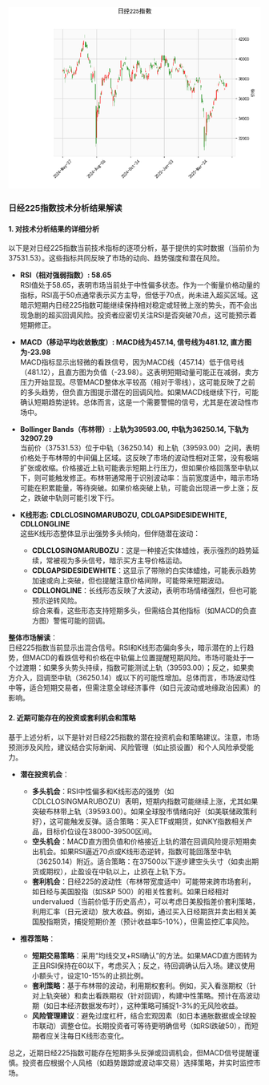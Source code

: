 ![图](N225.png)

### 日经225指数技术分析结果解读

#### 1. 对技术分析结果的详细分析
以下是对日经225指数当前技术指标的逐项分析，基于提供的实时数据（当前价为37531.53）。这些指标共同反映了市场的动向、趋势强度和潜在风险。

- **RSI（相对强弱指数）: 58.65**  
  RSI值处于58.65，表明市场当前处于中性偏多状态。作为一个衡量价格动量的指标，RSI高于50点通常表示买方主导，但低于70点，尚未进入超买区域。这暗示短期内日经225指数可能继续保持相对稳定或轻微上涨的势头，而不会出现急剧的超买回调风险。投资者应密切关注RSI是否突破70点，这可能预示着短期修正。

- **MACD（移动平均收敛散度）: MACD线为457.14, 信号线为481.12, 直方图为-23.98**  
  MACD指标显示出轻微的看跌信号，因为MACD线（457.14）低于信号线（481.12），且直方图为负值（-23.98）。这表明短期动量可能正在减弱，卖方压力开始显现。尽管MACD整体水平较高（相对于零线），这可能反映了之前的多头趋势，但负直方图提示潜在的回调风险。如果MACD线继续下行，可能确认短期趋势逆转。总体而言，这是一个需要警惕的信号，尤其是在波动性市场中。

- **Bollinger Bands（布林带）: 上轨为39593.00, 中轨为36250.14, 下轨为32907.29**  
  当前价（37531.53）位于中轨（36250.14）和上轨（39593.00）之间，表明价格处于布林带的中间偏上区域。这反映了市场的波动性相对正常，没有极端扩张或收缩。价格接近上轨可能表示短期上行压力，但如果价格回落至中轨以下，则可能触发修正。布林带通常用于识别波动率：当前宽度适中，暗示市场可能在积累能量，等待突破。如果价格突破上轨，可能会出现进一步上涨；反之，跌破中轨则可能引发下行。

- **K线形态: CDLCLOSINGMARUBOZU, CDLGAPSIDESIDEWHITE, CDLLONGLINE**  
  这些K线形态整体显示出强势多头倾向，但伴随潜在波动：  
  - **CDLCLOSINGMARUBOZU**：这是一种接近实体蜡烛，表示强烈的趋势延续，常被视为多头信号，暗示买方主导价格运动。  
  - **CDLGAPSIDESIDEWHITE**：这显示了带隙的白实体蜡烛，可能表示趋势加速或向上突破，但也提醒注意价格间隙，可能带来短期波动。  
  - **CDLLONGLINE**：长线形态反映了大波动，表明市场情绪强烈，但也可能预示逆转风险。  
  综合来看，这些形态支持短期多头，但需结合其他指标（如MACD的负直方图）警惕可能的回调。

**整体市场解读**：  
日经225指数当前显示出混合信号。RSI和K线形态偏向多头，暗示潜在的上行趋势，但MACD的看跌信号和价格在中轨偏上位置提醒短期风险。市场可能处于一个过渡期：如果多头势头持续，指数可能测试上轨（39593.00）；反之，如果卖方介入，回调至中轨（36250.14）或以下的可能性增加。总体而言，市场波动性中等，适合短期交易者，但需注意全球经济事件（如日元波动或地缘政治因素）的影响。

#### 2. 近期可能存在的投资或套利机会和策略
基于上述分析，以下是针对日经225指数的潜在投资机会和策略建议。注意，市场预测涉及风险，建议结合实际新闻、风险管理（如止损设置）和个人风险承受能力。

- **潜在投资机会**：  
  - **多头机会**：RSI中性偏多和K线形态的强势（如CDLCLOSINGMARUBOZU）表明，短期内指数可能继续上涨，尤其如果突破布林带上轨（39593.00）。如果全球股市情绪向好（如美联储政策利好），这可能触发反弹。适合策略：买入ETF或期货，如NKY指数相关产品，目标价位设在38000-39500区间。  
  - **空头机会**：MACD直方图负值和价格接近上轨的潜在回调风险提示短期卖出机会。如果RSI逼近70点或K线形态逆转，指数可能回落至中轨（36250.14）附近。适合策略：在37500以下逐步建空头头寸（如卖出期货或期权），止盈设在中轨以上，止损在上轨下方。  
  - **套利机会**：日经225的波动性（布林带宽度适中）可能带来跨市场套利，如日经与美国股指（如S&P 500）的相关性套利。如果日经相对 undervalued（当前价低于历史高点），可以考虑日美股指差价套利策略，利用汇率（日元波动）放大收益。例如，通过买入日经期货并卖出相关美国股指期货，捕捉短期价差（预计收益率5-10%），但需监控汇率风险。

- **推荐策略**：  
  - **短期交易策略**：采用“均线交叉+RSI确认”的方法。如果MACD直方图转为正且RSI保持在60以下，考虑买入；反之，待回调确认后入场。建议使用小额头寸，设定10-15%的止损比例。  
  - **套利策略**：基于布林带的波动，利用期权套利。例如，买入看涨期权（针对上轨突破）和卖出看跌期权（针对回调），构建中性策略。预计在高波动期（如日本经济数据发布时），这种策略可捕捉1-3%的无风险收益。  
  - **风险管理建议**：避免过度杠杆，结合宏观因素（如日本通胀数据或全球股市联动）调整仓位。长期投资者可等待更明确信号（如RSI跌破50），而短期者应关注每日K线形态变化。

总之，近期日经225指数可能存在短期多头反弹或回调机会，但MACD信号提醒谨慎。投资者应根据个人风格（如趋势跟踪或波动率交易）选择策略，并实时监控市场。